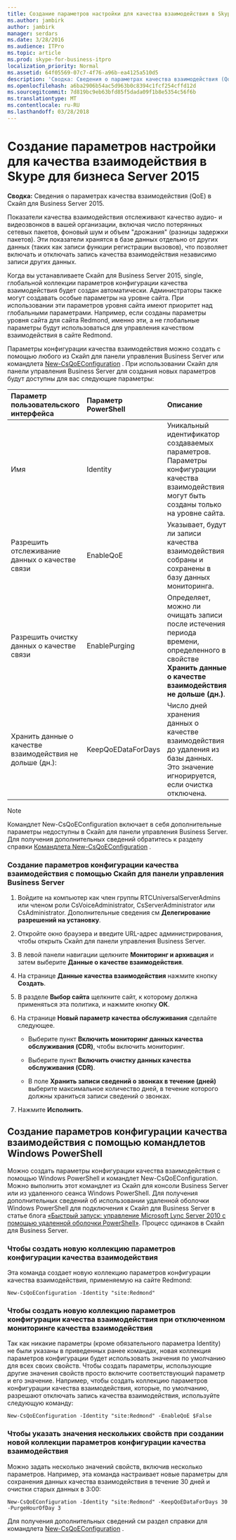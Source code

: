 ```yaml
---
title: Создание параметров настройки для качества взаимодействия в Skype для бизнеса Server 2015
ms.author: jambirk
author: jambirk
manager: serdars
ms.date: 3/28/2016
ms.audience: ITPro
ms.topic: article
ms.prod: skype-for-business-itpro
localization_priority: Normal
ms.assetid: 64f05569-07c7-4f76-a96b-ea4125a510d5
description: 'Сводка: Сведения о параметрах качества взаимодействия (QoE) в Скайп для Business Server 2015.'
ms.openlocfilehash: a6ba2906b54ac5d963b0c8394c1fcf254cffd12d
ms.sourcegitcommit: 7d819bc9eb63bfd85f5dada09f1b8e5354c56f6b
ms.translationtype: MT
ms.contentlocale: ru-RU
ms.lasthandoff: 03/28/2018
---
```

# <a name="create-quality-of-experience-configuration-settings-in-skype-for-business-server-2015"></a>Создание параметров настройки для качества взаимодействия в Skype для бизнеса Server 2015
 
**Сводка:** Сведения о параметрах качества взаимодействия (QoE) в Скайп для Business Server 2015.
  
Показатели качества взаимодействия отслеживают качество аудио- и видеозвонков в вашей организации, включая число потерянных сетевых пакетов, фоновый шум и объем "дрожания" (разницы задержки пакетов). Эти показатели хранятся в базе данных отдельно от других данных (таких как записи функции регистрации вызовов), что позволяет включать и отключать запись качества взаимодействия независимо записи других данных.
  
Когда вы устанавливаете Скайп для Business Server 2015, single, глобальной коллекции параметров конфигурации качества взаимодействия будет создан автоматически. Администраторы также могут создавать особые параметры на уровне сайта. При использовании эти параметров уровня сайта имеют приоритет над глобальными параметрами. Например, если созданы параметры уровня сайта для сайта Redmond, именно эти, а не глобальные параметры будут использоваться для управления качеством взаимодействия в сайте Redmond.
  
Параметры конфигурации качества взаимодействия можно создать с помощью любого из Скайп для панели управления Business Server или командлета [New-CsQoEConfiguration](https://docs.microsoft.com/powershell/module/skype/new-csqoeconfiguration?view=skype-ps) . При использовании Скайп для панели управления Business Server для создания новых параметров будут доступны для вас следующие параметры:
  
|**Параметр пользовательского интерфейса**|**Параметр PowerShell**|**Описание**|
|:-----|:-----|:-----|
|Имя  <br/> |Identity  <br/> |Уникальный идентификатор создаваемых параметров. Параметры конфигурации качества взаимодействия могут быть созданы только на уровне сайта.  <br/> |
|Разрешить отслеживание данных о качестве связи  <br/> |EnableQoE  <br/> |Указывает, будут ли записи качества взаимодействия собраны и сохранены в базу данных мониторинга.  <br/> |
|Разрешить очистку данных о качестве связи  <br/> |EnablePurging  <br/> |Определяет, можно ли очищать записи после истечения периода времени, определенного в свойстве **Хранить данные о качестве взаимодействия не дольше (дн.)**. <br/> |
|Хранить данные о качестве взаимодействия не дольше (дн.):  <br/> |KeepQoEDataForDays  <br/> |Число дней хранения данных о качестве взаимодействия до удаления из базы данных. Это значение игнорируется, если очистка отключена.  <br/> |
   
> [!NOTE]
> Командлет New-CsQoEConfiguration включает в себя дополнительные параметры недоступны в Скайп для панели управления Business Server. Для получения дополнительных сведений обратитесь к разделу справки [Командлета New-CsQoEConfiguration](https://docs.microsoft.com/powershell/module/skype/new-csqoeconfiguration?view=skype-ps) .
  
### <a name="to-create-qoe-configuration-settings-by-using-skype-for-business-server-control-panel"></a>Создание параметров конфигурации качества взаимодействия с помощью Скайп для панели управления Business Server

1. Войдите на компьютер как член группы RTCUniversalServerAdmins или членом роли CsVoiceAdministrator, CsServerAdministrator или CsAdministrator. Дополнительные сведения см **Делегирование разрешений на установку**.
    
2. Откройте окно браузера и введите URL-адрес администрирования, чтобы открыть Скайп для панели управления Business Server.  
    
3. В левой панели навигации щелкните **Мониторинг и архивация** и затем выберите **Данные о качестве взаимодействия**.
    
4. На странице **Данные качества взаимодействия** нажмите кнопку **Создать**.
    
5. В разделе **Выбор сайта** щелкните сайт, к которому должна применяться эта политика, и нажмите кнопку **ОК**.
    
6. На странице **Новый параметр качества обслуживания** сделайте следующее.
    
   - Выберите пункт **Включить мониторинг данных качества обслуживания (CDR)**, чтобы включить мониторинг.
    
   - Выберите пункт **Включить очистку данных качества обслуживания (CDR)**.
    
   - В поле **Хранить записи сведений о звонках в течение (дней)** выберите максимальное количество дней, в течение которого должны храниться записи сведений о звонках.
    
7. Нажмите **Исполнить**.
    
## <a name="creating-qoe-configuration-settings-by-using-windows-powershell-cmdlets"></a>Создание параметров конфигурации качества взаимодействия с помощью командлетов Windows PowerShell

Можно создать параметры конфигурации качества взаимодействия с помощью Windows PowerShell и командлет New-CsQoEConfiguration. Можно выполнить этот командлет из Скайп для консоли Business Server или из удаленного сеанса Windows PowerShell. Для получения дополнительных сведений об использовании удаленной оболочки Windows PowerShell для подключения к Скайп для Business Server в статье блога [«Быстрый запуск: управление Microsoft Lync Server 2010 с помощью удаленной оболочки PowerShell»](https://go.microsoft.com/fwlink/p/?linkId=255876). Процесс одинаков в Скайп для Business Server.
  
### <a name="to-create-a-new-collection-of-qoe-configuration-settings"></a>Чтобы создать новую коллекцию параметров конфигурации качества взаимодействия

 Эта команда создает новую коллекцию параметров конфигурации качества взаимодействия, применяемую на сайте Redmond:
    
  ```
  New-CsQoEConfiguration -Identity "site:Redmond"
  ```

### <a name="to-create-a-new-collection-of-qoe-configuration-settings-where-qoe-monitoring-is-disabled"></a>Чтобы создать новую коллекцию параметров конфигурации качества взаимодействия при отключенном мониторинге качества взаимодействия

 Так как никакие параметры (кроме обязательного параметра Identity) не были указаны в приведенных ранее командах, новая коллекция параметров конфигурации будет использовать значения по умолчанию для всех своих свойств. Чтобы создать параметры, использующие другие значения свойств просто включите соответствующий параметр и его значение. Например, чтобы создать коллекцию параметров конфигурации качества взаимодействия, которые, по умолчанию, разрешают отключать запись качества взаимодействия, используйте следующую команду:
    
  ```
  New-CsQoEConfiguration -Identity "site:Redmond" -EnableQoE $False
  ```

### <a name="to-specify-multiple-property-values-when-creating-a-new-collection-of-qoe-configuration-settings"></a>Чтобы указать значения нескольких свойств при создании новой коллекции параметров конфигурации качества взаимодействия

 Можно задать несколько значений свойств, включив несколько параметров. Например, эта команда настраивает новые параметры для сохранения данных качества взаимодействия в течение 30 дней и очистки старых данных в 3:00:
    
  ```
  New-CsQoEConfiguration -Identity "site:Redmond" -KeepQoEDataForDays 30 -PurgeHourOfDay 3
  ```

Для получения дополнительных сведений см раздел справки для командлета [New-CsQoEConfiguration](https://docs.microsoft.com/powershell/module/skype/new-csqoeconfiguration?view=skype-ps) .
  

